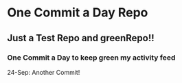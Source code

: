 # One Commit a Day Repo
## Just a Test Repo and greenRepo!!
### One Commit a Day to keep green my activity feed 

24-Sep: Another Commit!